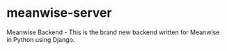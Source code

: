 # meanwise-server
Meanwise Backend - This is the brand new backend written for Meanwise in Python using Django.
